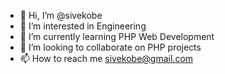 - 👋 Hi, I’m @sivekobe
- 👀 I’m interested in Engineering
- 🌱 I’m currently learning PHP Web Development
- 💞️ I’m looking to collaborate on PHP projects
- 📫 How to reach me sivekobe@gmail.com

<!---
sivekobe/sivekobe is a ✨ special ✨ repository because its `README.md` (this file) appears on your GitHub profile.
You can click the Preview link to take a look at your changes.
--->

